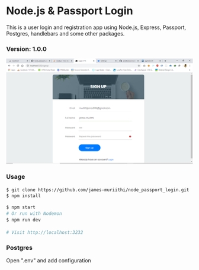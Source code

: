 # Node.js & Passport Login

This is a user login and registration app using Node.js, Express, Passport, Postgres, handlebars and some other packages.

### Version: 1.0.0

![](screenshot.png)


### Usage

```sh
$ git clone https://github.com/james-muriithi/node_passport_login.git
$ npm install
```

```sh
$ npm start
# Or run with Nodemon
$ npm run dev

# Visit http://localhost:3232
```

### Postgres
Open ".env" and add configuration